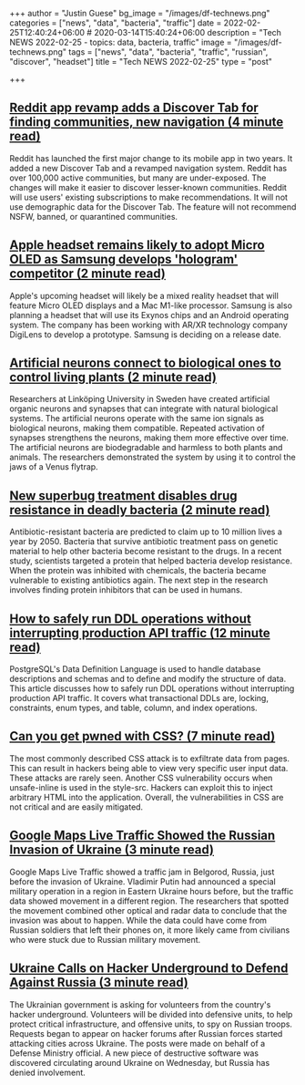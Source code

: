 +++
author = "Justin Guese"
bg_image = "/images/df-technews.png"
categories = ["news", "data", "bacteria", "traffic"]
date = 2022-02-25T12:40:24+06:00 # 2020-03-14T15:40:24+06:00
description = "Tech NEWS 2022-02-25 - topics: data, bacteria, traffic"
image = "/images/df-technews.png"
tags = ["news", "data", "bacteria", "traffic", "russian", "discover", "headset"]
title = "Tech NEWS 2022-02-25"
type = "post"

+++

## [Reddit app revamp adds a Discover Tab for finding communities, new navigation (4 minute read)](https://techcrunch.com/2022/02/24/reddit-revamps-with-a-new-discover-tab-for-finding-communities/)

Reddit has launched the first major change to its mobile app in two years. It added a new Discover Tab and a revamped navigation system. Reddit has over 100,000 active communities, but many are under-exposed. The changes will make it easier to discover lesser-known communities. Reddit will use users' existing subscriptions to make recommendations. It will not use demographic data for the Discover Tab. The feature will not recommend NSFW, banned, or quarantined communities.

## [Apple headset remains likely to adopt Micro OLED as Samsung develops 'hologram' competitor (2 minute read)](https://9to5mac.com/2022/02/24/apple-headset-remains-likely-to-adopt-micro-oled-as-samsung-develops-hologram-competitor/)

Apple's upcoming headset will likely be a mixed reality headset that will feature Micro OLED displays and a Mac M1-like processor. Samsung is also planning a headset that will use its Exynos chips and an Android operating system. The company has been working with AR/XR technology company DigiLens to develop a prototype. Samsung is deciding on a release date.

## [Artificial neurons connect to biological ones to control living plants (2 minute read)](https://newatlas.com/science/artificial-neurons-biological-living-plants/)

Researchers at Linköping University in Sweden have created artificial organic neurons and synapses that can integrate with natural biological systems. The artificial neurons operate with the same ion signals as biological neurons, making them compatible. Repeated activation of synapses strengthens the neurons, making them more effective over time. The artificial neurons are biodegradable and harmless to both plants and animals. The researchers demonstrated the system by using it to control the jaws of a Venus flytrap.

## [New superbug treatment disables drug resistance in deadly bacteria (2 minute read)](https://newatlas.com/medical/superbug-drug-resistance-dsba-inhibitors/)

Antibiotic-resistant bacteria are predicted to claim up to 10 million lives a year by 2050. Bacteria that survive antibiotic treatment pass on genetic material to help other bacteria become resistant to the drugs. In a recent study, scientists targeted a protein that helped bacteria develop resistance. When the protein was inhibited with chemicals, the bacteria became vulnerable to existing antibiotics again. The next step in the research involves finding protein inhibitors that can be used in humans.

## [How to safely run DDL operations without interrupting production API traffic (12 minute read)](https://gist.github.com/jcoleman/1e6ad1bf8de454c166da94b67537758b)

PostgreSQL's Data Definition Language is used to handle database descriptions and schemas and to define and modify the structure of data. This article discusses how to safely run DDL operations without interrupting production API traffic. It covers what transactional DDLs are, locking, constraints, enum types, and table, column, and index operations.

## [Can you get pwned with CSS? (7 minute read)](https://scotthelme.co.uk/can-you-get-pwned-with-css/)

The most commonly described CSS attack is to exfiltrate data from pages. This can result in hackers being able to view very specific user input data. These attacks are rarely seen. Another CSS vulnerability occurs when unsafe-inline is used in the style-src. Hackers can exploit this to inject arbitrary HTML into the application. Overall, the vulnerabilities in CSS are not critical and are easily mitigated.

## [Google Maps Live Traffic Showed the Russian Invasion of Ukraine (3 minute read)](https://www.vice.com/en/article/xgd7dd/google-maps-live-traffic-showed-the-russian-invasion-of-ukraine)

Google Maps Live Traffic showed a traffic jam in Belgorod, Russia, just before the invasion of Ukraine. Vladimir Putin had announced a special military operation in a region in Eastern Ukraine hours before, but the traffic data showed movement in a different region. The researchers that spotted the movement combined other optical and radar data to conclude that the invasion was about to happen. While the data could have come from Russian soldiers that left their phones on, it more likely came from civilians who were stuck due to Russian military movement.

## [Ukraine Calls on Hacker Underground to Defend Against Russia (3 minute read)](https://www.usnews.com/news/world/articles/2022-02-24/exclusive-ukraine-calls-on-hacker-underground-to-defend-against-russia)

The Ukrainian government is asking for volunteers from the country's hacker underground. Volunteers will be divided into defensive units, to help protect critical infrastructure, and offensive units, to spy on Russian troops. Requests began to appear on hacker forums after Russian forces started attacking cities across Ukraine. The posts were made on behalf of a Defense Ministry official. A new piece of destructive software was discovered circulating around Ukraine on Wednesday, but Russia has denied involvement.

